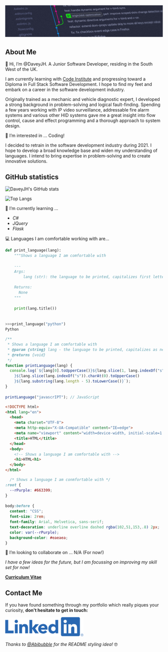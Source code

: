 # ![A forked workflow](./banner.jpg)

## About Me

👋 Hi, I’m @DaveyJH. A Junior Software Developer, residing in the South West of
the UK.

I am currently learning with [Code Institute](https://www.codeinstitute.net) and
progressing toward a Diploma in Full Stack Software Development. I hope to find
my feet and embark on a career in the software development industry.

Originally trained as a mechanic and vehicle diagnostic expert, I developed a
strong background in problem-solving and logical fault-finding. Spending a few
years working with IP video surveillance, addressable fire alarm systems and
various other HID systems gave me a great insight into flow control, cause and
effect programming and a thorough approach to system design.

👀 I’m interested in ... Coding!

I decided to retrain in the software development industry during 2021. I hope to
develop a broad knowledge base and widen my understanding of languages. I intend
to bring expertise in problem-solving and to create innovative solutions.

## GitHub statistics

![DaveyJH's GitHub stats](https://github-readme-stats.vercel.app/api?username=DaveyJH&show_icons=true&theme=radical)

![Top Langs](https://github-readme-stats.vercel.app/api/top-langs/?username=DaveyJH&layout=compact&theme=radical)

🌱 I’m currently learning ...

- *C#*
- *JQuery*
- *Flask*

:computer: Languages I am comfortable working with are...

```python
def print_language(lang):
    """Shows a language I am comfortable with
    
    ---
    Args:
        lang (str): the language to be printed, capitalizes first letter

    Returns:
      None
    """

    print(lang.title())


>>>print_language("python")
Python
```

```JavaScript
/**
 * Shows a language I am comfortable with
 * @param {string} lang - the language to be printed, capitalizes as needed
 * @returns {void}
 */
function printLanguage(lang) {
  console.log(`${lang[0].toUpperCase()}${lang.slice(1, lang.indexOf("s"))
    }${lang.slice(lang.indexOf("s")).charAt(0).toUpperCase()
    }${lang.substring(lang.length - 5).toLowerCase()}`);
}

printLanguage("javascrIPT"); // JavaScript

```

```html
<!DOCTYPE html>
<html lang="en">
  <head>
    <meta charset="UTF-8">
    <meta http-equiv="X-UA-Compatible" content="IE=edge">
    <meta name="viewport" content="width=device-width, initial-scale=1.0">
    <title>HTML</title>
  </head>
  <body>
    <!-- Shows a language I am comfortable with -->
    <h1>HTML<h1>
  </body>
</html>
```

```css
  /* Shows a language I am conmfortable with */
:root {
  --rPurple: #663399;
}

body:before {
  content: "CSS";
  font-size: 2rem;
  font-family: Arial, Helvetica, sans-serif;
  text-decoration: underline overline dashed rgba(102,51,153,.8) 2px;
  color: var(--rPurple);
  background-color: #eaeaea;
}
```

💞️ I’m looking to collaborate on ... N/A (For now!)

*I have a few ideas for the future, but I am focussing on improving my skill set
for now!*

**[Curriculum Vitae](./djhorrocks-cv.pdf)**

## Contact Me

If you have found something through my portfolio which really piques
your curiosity, **don't hesitate to get in touch:**

[<img src="./linked-in.png" width="250">](https://www.linkedin.com/in/davejhorrocks/)

*Thanks to [@Abibubble](https://github.com/Abibubble) for the README styling idea!*
:nerd_face:
